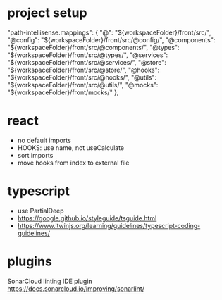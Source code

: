 # project setup 

  "path-intellisense.mappings": {
    "@": "${workspaceFolder}/front/src/",
    "@config": "${workspaceFolder}/front/src/@config/",
    "@components": "${workspaceFolder}/front/src/@components/",
    "@types": "${workspaceFolder}/front/src/@types/",
    "@services": "${workspaceFolder}/front/src/@services/",
    "@store": "${workspaceFolder}/front/src/@store/",
    "@hooks": "${workspaceFolder}/front/src/@hooks/",
    "@utils": "${workspaceFolder}/front/src/@utils/",
    "@mocks": "${workspaceFolder}/front/mocks/"
  }, 
 
# react

- no default imports
- HOOKS: use<Entity> name, not useCalculate
- sort imports
- move hooks from index to external file

# typescript

- use PartialDeep
- https://google.github.io/styleguide/tsguide.html
- https://www.itwinjs.org/learning/guidelines/typescript-coding-guidelines/

# plugins 
SonarCloud linting IDE plugin
https://docs.sonarcloud.io/improving/sonarlint/